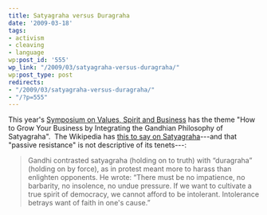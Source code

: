 ```yaml
---
title: Satyagraha versus Duragraha
date: '2009-03-18'
tags:
- activism
- cleaving
- language
wp:post_id: '555'
wp_link: "/2009/03/satyagraha-versus-duragraha/"
wp:post_type: post
redirects:
- "/2009/03/satyagraha-versus-duragraha/"
- "/?p=555"
---
```


This year's [Symposium on Values, Spirit and Business](http://www.sbnboston.org/sbn15/component/content/article/21-sbn-site-specific/100-symposium-spirtuality-and-business-2009) has the theme "How to Grow Your Business by Integrating the Gandhian Philosophy of Satyagraha".  The Wikipedia has [this to say on Satyagraha](http://en.wikipedia.org/wiki/Satyagraha)---and that "passive resistance" is not descriptive of its tenets---:

> Gandhi contrasted satyagraha (holding on to truth) with “duragraha” (holding on by force), as in protest meant more to harass than enlighten opponents. He wrote: “There must be no impatience, no barbarity, no insolence, no undue pressure. If we want to cultivate a true spirit of democracy, we cannot afford to be intolerant. Intolerance betrays want of faith in one's cause.”
